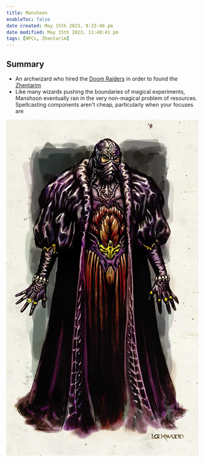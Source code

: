 ```yaml
---
title: Manshoon
enableToc: false
date created: May 15th 2023, 9:23:40 pm
date modified: May 15th 2023, 11:40:41 pm
tags: [NPCs, Zhentarim]
---
```

## Summary
- An archwizard who hired the [Doom Raiders](../Factions/Doom%20Raiders.md) in order to found the [Zhentarim](../Factions/Zhentarim.md)
- Like many wizards pushing the boundaries of magical experiments, Manshoon eventually ran in the very non-magical problem of resources. Spellcasting components aren't cheap, particularly when your focuses are 

![](attachments/Pasted%20image%2020230515212419.png)
